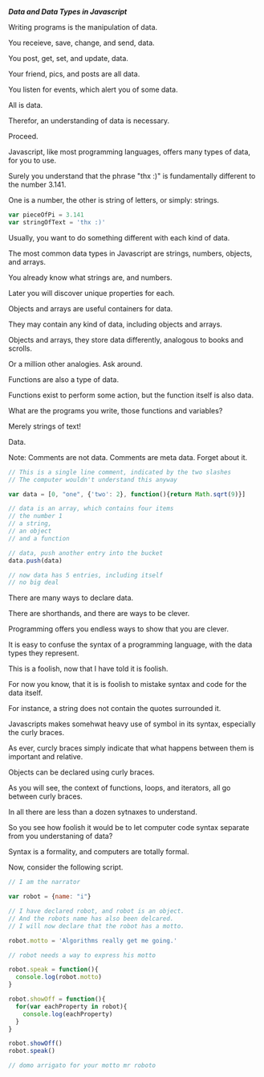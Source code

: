___Data and Data Types in Javascript___

Writing programs is the manipulation of data.

You receieve, save, change, and send, data.

You post, get, set, and update, data.

Your friend, pics, and posts are all data.

You listen for events, which alert you of some data.

All is data.

Therefor, an understanding of data is necessary.  

Proceed.

Javascript, like most programming languages, offers many types of data, for you to use.

Surely you understand that the phrase "thx :)" is fundamentally different to the number 3.141.

One is a number, the other is string of letters, or simply: strings.

```js
var pieceOfPi = 3.141
var stringOfText = 'thx :)'
```

Usually, you want to do something different with each kind of data.

The most common data types in Javascript are strings, numbers, objects, and arrays.

You already know what strings are, and numbers.  

Later you will discover unique properties for each.

Objects and arrays are useful containers for data.

They may contain any kind of data, including objects and arrays.

Objects and arrays, they store data differently, analogous to books and scrolls.

Or a million other analogies.  Ask around.

Functions are also a type of data. 

Functions exist to perform some action, but the function itself is also data.

What are the programs you write, those functions and variables?  

Merely strings of text!

Data.

Note:  Comments are not data.  Comments are meta data.  Forget about it.

```js
// This is a single line comment, indicated by the two slashes
// The computer wouldn't understand this anyway

var data = [0, "one", {'two': 2}, function(){return Math.sqrt(9)}]

// data is an array, which contains four items
// the number 1
// a string,
// an object
// and a function

// data, push another entry into the bucket
data.push(data)

// now data has 5 entries, including itself
// no big deal

```
There are many ways to declare data.

There are shorthands, and there are ways to be clever.

Programming offers you endless ways to show that you are clever.

It is easy to confuse the syntax of a programming language, with the data types they represent.

This is a foolish, now that I have told it is foolish. 

For now you know, that it is is foolish to mistake syntax and code for the data itself.

For instance, a string does not contain the quotes surrounded it.

Javascripts makes somehwat heavy use of symbol in its syntax, especially the curly braces.

As ever, curcly braces simply indicate that what happens between them is important and relative.

Objects can be declared using curly braces.

As you will see, the context of functions, loops, and iterators, all go between curly braces.

In all there are less than a dozen sytnaxes to understand.  

So you see how foolish it would be to let computer code syntax separate from you understaning of data?

Syntax is a formality, and computers are totally formal.

Now, consider the following script.

```js
// I am the narrator

var robot = {name: "i"} 

// I have declared robot, and robot is an object.
// And the robots name has also been delcared.
// I will now declare that the robot has a motto.

robot.motto = 'Algorithms really get me going.'

// robot needs a way to express his motto

robot.speak = function(){
  console.log(robot.motto)
}

robot.showOff = function(){
  for(var eachProperty in robot){
    console.log(eachProperty)
  }
}

robot.showOff()
robot.speak()

// domo arrigato for your motto mr roboto
```
